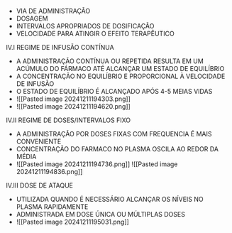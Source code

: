 - VIA DE ADMINISTRAÇÃO 
- DOSAGEM 
- INTERVALOS APROPRIADOS DE DOSIFICAÇÃO
- VELOCIDADE PARA ATINGIR O EFEITO TERAPÊUTICO

IV.I REGIME DE INFUSÃO CONTÍNUA
- A ADMINISTRAÇÃO CONTÍNUA OU REPETIDA RESULTA EM UM ACÚMULO DO FÁRMACO ATÉ ALCANÇAR UM ESTADO DE EQUILÍBRIO
- A CONCENTRAÇÃO NO EQUILÍBRIO E PROPORCIONAL À VELOCIDADE DE INFUSÃO
- O ESTADO DE EQUILÍBRIO É ALCANÇADO APÓS 4-5 MEIAS VIDAS
- ![[Pasted image 20241211194303.png]]
- ![[Pasted image 20241211194620.png]]

IV.II REGIME DE DOSES/INTERVALOS FIXO
- A ADMINISTRAÇÃO POR DOSES FIXAS COM FREQUENCIA É MAIS CONVENIENTE
- CONCENTRAÇÃO DO FARMACO NO PLASMA OSCILA AO REDOR DA MÉDIA
- ![[Pasted image 20241211194736.png]]
![[Pasted image 20241211194836.png]]


IV.III DOSE DE ATAQUE
- UTILIZADA QUANDO É NECESSÁRIO ALCANÇAR OS NÍVEIS NO PLASMA RAPIDAMENTE
- ADMINISTRADA EM DOSE ÚNICA OU MÚLTIPLAS DOSES
- ![[Pasted image 20241211195031.png]]